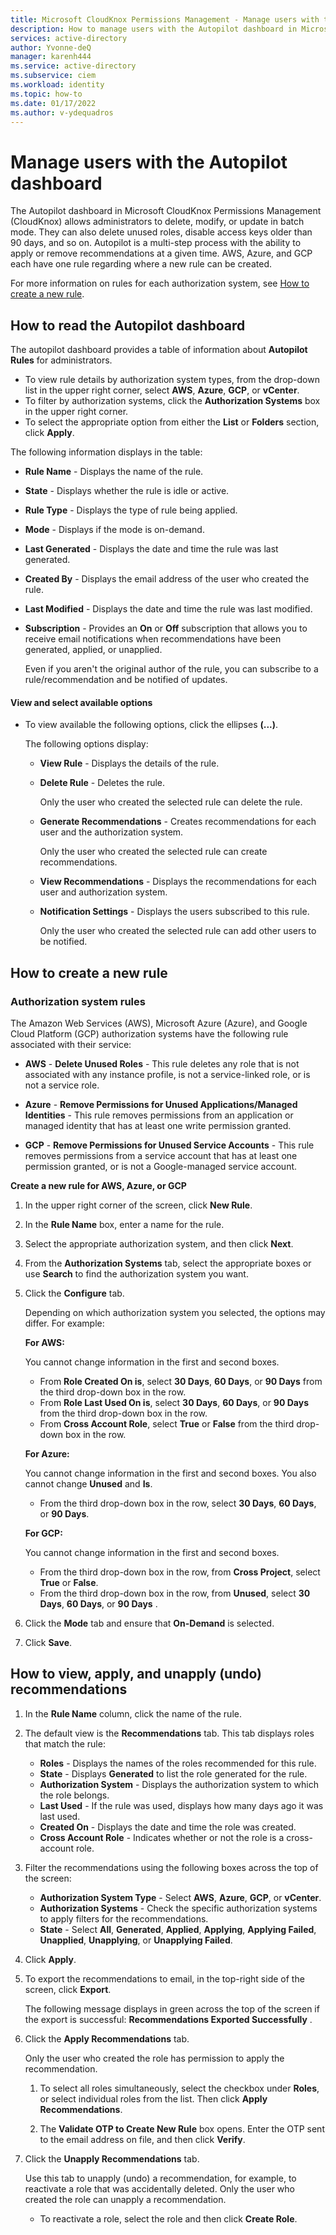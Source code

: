 ```yaml
---
title: Microsoft CloudKnox Permissions Management - Manage users with the Autopilot dashboard
description: How to manage users with the Autopilot dashboard in Microsoft CloudKnox Permissions Management.
services: active-directory
author: Yvonne-deQ
manager: karenh444
ms.service: active-directory
ms.subservice: ciem
ms.workload: identity
ms.topic: how-to
ms.date: 01/17/2022
ms.author: v-ydequadros
---
```


# Manage users with the Autopilot dashboard

The Autopilot dashboard in Microsoft CloudKnox Permissions Management (CloudKnox) allows administrators to delete, modify, or update in batch mode. They can also delete unused roles, disable access keys older than 90 days, and so on. Autopilot is a multi-step process with the ability to apply or remove recommendations at a given time. AWS, Azure, and GCP each have one rule regarding where a new rule can be created.

For more information on rules for each authorization system, see [How to create a new rule](cloudknox-product-autopilot.md#how-to-create-a-new-rule).

## How to read the Autopilot dashboard

The autopilot dashboard provides a table of information about **Autopilot Rules** for administrators. 

- To view rule details by authorization system types, from the  drop-down list in the upper right corner, select **AWS**, **Azure**, **GCP**, or **vCenter**. 
- To filter by authorization systems, click the **Authorization Systems** box in the upper right corner.
- To select the appropriate option from either the **List** or **Folders** section, click **Apply**. 
 
The following information displays in the table:

- **Rule Name** - Displays the name of the rule.
- **State** - Displays whether the rule is idle or active.
- **Rule Type** - Displays the type of rule being applied. 
- **Mode** - Displays if the mode is on-demand.
- **Last Generated** - Displays the date and time the rule was last generated.
- **Created By** - Displays the email address of the user who created the rule.
- **Last Modified** - Displays the date and time the rule was last modified.
- **Subscription** - Provides an **On** or **Off** subscription that allows you to receive email notifications when recommendations have been generated, applied, or unapplied.

	Even if you aren't the original author of the rule, you can subscribe to a rule/recommendation and be notified of updates.

#### View and select available options

- To view available the following options, click the ellipses **(...)**.

  The following options display:
	 - **View Rule** - Displays the details of the rule.
     - **Delete Rule** - Deletes the rule. 

		 Only the user who created the selected rule can delete the rule. 
	- **Generate Recommendations** - Creates recommendations for each user and the authorization system.

		 Only the user who created the selected rule can create recommendations.
	- **View Recommendations** - Displays the recommendations for each user and authorization system.
	- **Notification Settings** - Displays the users subscribed to this rule.

		 Only the user who created the selected rule can add other users to be notified.

## How to create a new rule

### Authorization system rules

The Amazon Web Services (AWS), Microsoft Azure (Azure), and Google Cloud Platform (GCP) authorization systems have the following rule associated with their service:

- **AWS** - **Delete Unused Roles** - This rule deletes any role that is not associated with any instance profile, is not a service-linked role, or is not a service role.

- **Azure** - **Remove Permissions for Unused Applications/Managed Identities** - This rule removes permissions from an application or managed identity that has at least one write permission granted.

- **GCP** - **Remove Permissions for Unused Service Accounts** - This rule removes permissions from a service account that has at least one permission granted, or is not a Google-managed service account.

**Create a new rule for AWS, Azure, or GCP**

1. In the upper right corner of the screen, click **New Rule**.

2. In the **Rule Name** box, enter a name for the rule.

3. Select the appropriate authorization system, and then click **Next**. 

4. From the **Authorization Systems** tab, select the appropriate boxes or use **Search** to find the authorization system you want.

5. Click the **Configure** tab.

     Depending on which authorization system you selected, the options may differ. For example:

     **For AWS:**

 	 You cannot change information in the first and second boxes.
	 - From **Role Created On is**, select **30 Days**, **60 Days**, or **90 Days** from the third drop-down box in the row.
   	 - From **Role Last Used On is**, select **30 Days**, **60 Days**, or **90 Days** from the third drop-down box in the row.
	- From **Cross Account Role**, select **True** or **False** from the third drop-down box in the row.

	 **For Azure:**

     You cannot change information in the  first and second boxes. You also cannot change **Unused** and **Is**.
   	 - From the third drop-down box in the row, select **30 Days**, **60 Days**, or **90 Days**. 

	 **For GCP:**
	
     You cannot change information in the first and second boxes.
     - From the third drop-down box in the row, from **Cross Project**, select **True** or **False**.
	 - From the third drop-down box in the row, from **Unused**, select **30 Days**, **60 Days**, or **90 Days** .

7. Click the **Mode** tab and ensure that **On-Demand** is selected.

8. Click **Save**.

## How to view, apply, and unapply (undo) recommendations

1. In the **Rule Name** column, click the name of the rule.

2. The default view is the **Recommendations** tab. This tab displays roles that match the rule:

	 - **Roles** - Displays the names of the roles recommended for this rule.
	 - **State** - Displays **Generated** to list the role generated for the rule.
	 - **Authorization System** - Displays the authorization system to which the role belongs.
	 - **Last Used** - If the rule was used, displays how many days ago it was last used.
	 - **Created On** - Displays the date and time the role was created. 
	 - **Cross Account Role** - Indicates whether or not the role is a cross-account role.

3. Filter the recommendations using the following boxes across the top of the screen:

	 - **Authorization System Type** - Select **AWS**, **Azure**, **GCP**, or **vCenter**.
	 - **Authorization Systems** - Check the specific authorization systems to apply filters for the recommendations.
	 - **State** - Select **All**, **Generated**, **Applied**, **Applying**, **Applying Failed**, **Unapplied**, **Unapplying**, or **Unapplying Failed**.

4. Click **Apply**.

5. To export the recommendations to email, in the top-right side of the screen, click **Export**.

	 The following message displays in green across the top of the screen if the export is successful: **Recommendations Exported Successfully** .

6. Click the **Apply Recommendations** tab.

     Only the user who created the role has permission to apply the recommendation.

    1. To select all roles simultaneously, select the checkbox under **Roles**, or select individual roles from the list. Then click **Apply Recommendations**.
 
    2. The **Validate OTP to Create New Rule** box opens. Enter the OTP sent to the email address on file, and then click **Verify**.

9. Click the **Unapply Recommendations** tab.

	 Use this tab to unapply (undo) a recommendation, for example, to reactivate a role that was accidentally deleted. Only the user who created the role can unapply a recommendation.

    - To reactivate a role, select the role and then click **Create Role**.

<!---## Next steps--->